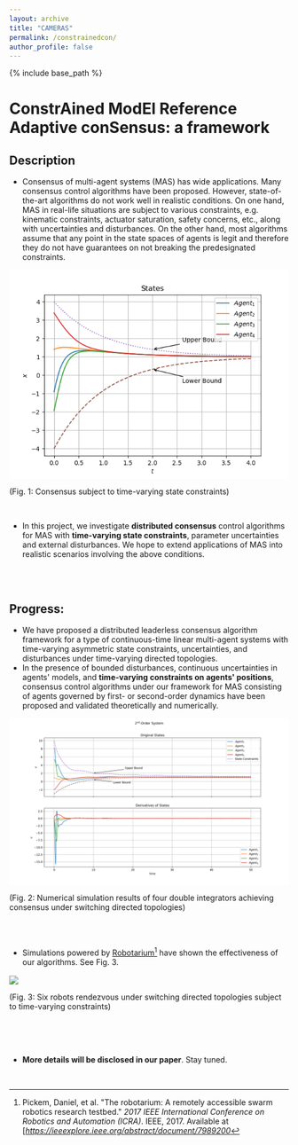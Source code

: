 ```yaml
---
layout: archive
title: "CAMERAS"
permalink: /constrainedcon/
author_profile: false
---
```


{% include base_path %}

# ConstrAined ModEl Reference Adaptive conSensus: a framework

## Description
-   Consensus of multi-agent systems (MAS) has wide applications. Many consensus control algorithms have been proposed. However, state-of-the-art algorithms do not work well in realistic conditions. On one hand, MAS in real-life situations are subject to various constraints, e.g. kinematic constraints, actuator saturation, safety concerns, etc., along with uncertainties and disturbances. On the other hand, most algorithms assume that any point in the state spaces of agents is legit and therefore they do not have guarantees on not breaking the predesignated constraints.

<img src="../images/1ord_basic.png" scale="50%" align="center"> 

(Fig. 1: Consensus subject to time-varying state constraints)

<br/>

-   In this project, we investigate **distributed consensus** control algorithms for MAS with **time-varying state constraints**, parameter uncertainties and external disturbances. We hope to extend applications of MAS into realistic scenarios involving the above conditions.  

<br/>
<br/>

## Progress: 

-   We have proposed a distributed leaderless consensus algorithm framework for a type of continuous-time linear multi-agent systems with time-varying asymmetric state constraints, uncertainties, and disturbances under time-varying directed topologies. 
-   In the presence of bounded disturbances, continuous uncertainties in agents' models, and **time-varying constraints on agents' positions**, consensus control algorithms under our framework for MAS consisting of agents governed by first- or second-order dynamics have been proposed and validated theoretically and numerically.  

<img src="../images/2ord.png" scale="100%" align="center">

(Fig. 2: Numerical simulation results of four double integrators achieving consensus under switching directed topologies) 

<br/>
<br/>

-   Simulations powered by [Robotarium](https://www.robotarium.gatech.edu/)[^1] have shown the effectiveness of our algorithms. See Fig. 3.  

<img src="../images/6_simResults_03151152.gif" scale="120%" align="center">

(Fig. 3: Six robots rendezvous under switching directed topologies subject to time-varying constraints) 

<br/>
<br/>
<br/>

-   **More details will be disclosed in our paper**. Stay tuned. 

<br/>

[^1]: Pickem, Daniel, et al. "The robotarium: A remotely accessible swarm robotics research testbed." *2017 IEEE International Conference on Robotics and Automation (ICRA)*. IEEE, 2017. Available at [*https://ieeexplore.ieee.org/abstract/document/7989200*

